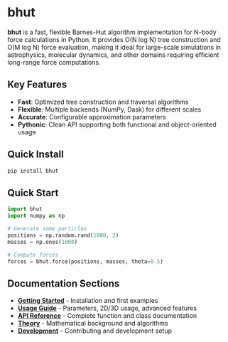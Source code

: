 # bhut

**bhut** is a fast, flexible Barnes-Hut algorithm implementation for N-body force calculations in Python. It provides O(N log N) tree construction and O(M log N) force evaluation, making it ideal for large-scale simulations in astrophysics, molecular dynamics, and other domains requiring efficient long-range force computations.

## Key Features

- **Fast**: Optimized tree construction and traversal algorithms
- **Flexible**: Multiple backends (NumPy, Dask) for different scales
- **Accurate**: Configurable approximation parameters
- **Pythonic**: Clean API supporting both functional and object-oriented usage

## Quick Install

```bash
pip install bhut
```

## Quick Start

```python
import bhut
import numpy as np

# Generate some particles
positions = np.random.rand(1000, 2)
masses = np.ones(1000)

# Compute forces
forces = bhut.force(positions, masses, theta=0.5)
```

## Documentation Sections

- **[Getting Started](getting-started.md)** - Installation and first examples
- **[Usage Guide](usage.md)** - Parameters, 2D/3D usage, advanced features
- **[API Reference](api/)** - Complete function and class documentation
- **[Theory](theory/barnes-hut.md)** - Mathematical background and algorithms
- **[Development](dev/contributing.md)** - Contributing and development setup